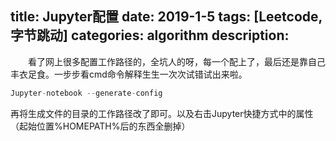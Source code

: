 title: Jupyter配置
date: 2019-1-5
tags: [Leetcode,字节跳动]
categories: algorithm
description: 　　
---
　　看了网上很多配置工作路径的，全坑人的呀，每一个配上了，最后还是靠自己丰衣足食。一步步看cmd命令解释生生一次次试错试出来啦。
 ```python
 Jupyter-notebook --generate-config
```
再将生成文件的目录的工作路径改了即可。以及右击Jupyter快捷方式中的属性（起始位置%HOMEPATH%后的东西全删掉）